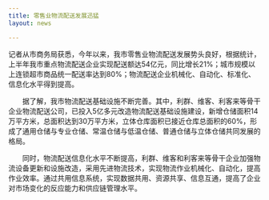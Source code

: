 ```yaml
---
title: 零售业物流配送发展迅猛
layout: news

---
```



记者从市商务局获悉，今年以来，我市零售业物流配送发展势头良好，根据统计，上半年我市重点物流配送企业实现配送额达54亿元，同比增长21%；城市规模以上连锁超市商品统一配送率达到80%；物流配送企业机械化、自动化、标准化、信息化水平得到提高。

　　据了解，我市物流配送基础设施不断完善。其中，利群、维客、利客来等骨干企业物流配送公司，已投入5亿多元改造物流配送基础设施建设，新增仓储面积14万平方米，总面积达到30万平方米，立体仓库面积已接近仓库总面积的60%，形成了通用仓储与专业仓储、常温仓储与低温仓储、普通仓储与立体仓储共同发展的格局。

　　同时，物流配送信息化水平不断提高，利群、维客和利客来等骨干企业加强物流设备更新和设施改造，采用先进物流技术，实现物流作业机械化、自动化，提高作业效率。通过共用信息系统，实现数据共用、资源共享、信息互通，提高了企业对市场变化的反应能力和供应链管理水平。